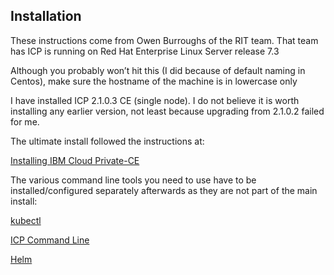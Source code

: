 ## Installation
These instructions come from Owen Burroughs of the RIT team.  That team has ICP is running on Red Hat Enterprise Linux Server release 7.3

Although you probably won’t hit this (I did because of default naming in Centos), make sure the hostname of the machine is in lowercase only

I have installed ICP 2.1.0.3 CE (single node). I do not believe it is worth installing any earlier version, not least because upgrading from 2.1.0.2 failed for me. 

The ultimate install followed the instructions at:

[Installing IBM Cloud Private-CE](https://www.ibm.com/support/knowledgecenter/SSBS6K_2.1.0.3/installing/install_containers_CE.html)

The various command line tools you need to use have to be installed/configured separately afterwards as they are not part of the main install:

[kubectl](https://www.ibm.com/support/knowledgecenter/SSBS6K_2.1.0.3/manage_cluster/cfc_cli.html)

[ICP Command Line](https://www.ibm.com/support/knowledgecenter/SSBS6K_2.1.0.3/manage_cluster/install_cli.html)

[Helm](https://www.ibm.com/support/knowledgecenter/SSBS6K_2.1.0.3/app_center/create_helm_cli.html)